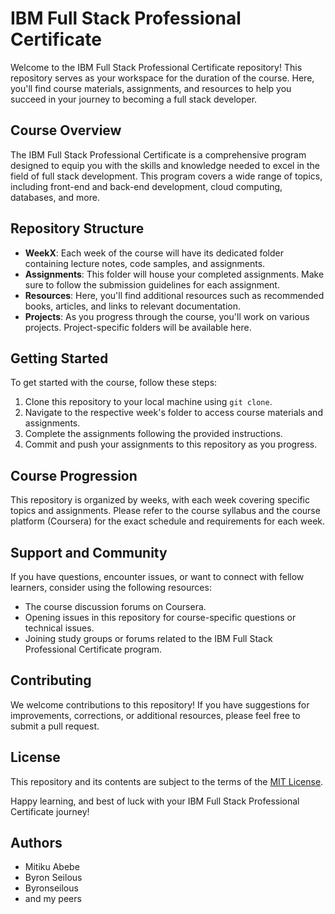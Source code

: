 # IBM Full Stack Professional Certificate

Welcome to the IBM Full Stack Professional Certificate repository! This repository serves as your workspace for the duration of the course. Here, you'll find course materials, assignments, and resources to help you succeed in your journey to becoming a full stack developer.

## Course Overview

The IBM Full Stack Professional Certificate is a comprehensive program designed to equip you with the skills and knowledge needed to excel in the field of full stack development. This program covers a wide range of topics, including front-end and back-end development, cloud computing, databases, and more.

## Repository Structure

- **WeekX**: Each week of the course will have its dedicated folder containing lecture notes, code samples, and assignments.
- **Assignments**: This folder will house your completed assignments. Make sure to follow the submission guidelines for each assignment.
- **Resources**: Here, you'll find additional resources such as recommended books, articles, and links to relevant documentation.
- **Projects**: As you progress through the course, you'll work on various projects. Project-specific folders will be available here.

## Getting Started

To get started with the course, follow these steps:

1. Clone this repository to your local machine using `git clone`.
2. Navigate to the respective week's folder to access course materials and assignments.
3. Complete the assignments following the provided instructions.
4. Commit and push your assignments to this repository as you progress.

## Course Progression

This repository is organized by weeks, with each week covering specific topics and assignments. Please refer to the course syllabus and the course platform (Coursera) for the exact schedule and requirements for each week.

## Support and Community

If you have questions, encounter issues, or want to connect with fellow learners, consider using the following resources:

- The course discussion forums on Coursera.
- Opening issues in this repository for course-specific questions or technical issues.
- Joining study groups or forums related to the IBM Full Stack Professional Certificate program.

## Contributing

We welcome contributions to this repository! If you have suggestions for improvements, corrections, or additional resources, please feel free to submit a pull request.

## License

This repository and its contents are subject to the terms of the [MIT License](LICENSE.md).

Happy learning, and best of luck with your IBM Full Stack Professional Certificate journey!
## Authors

- Mitiku Abebe
- Byron Seilous
- Byronseilous
- and my peers

